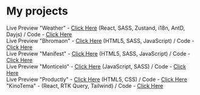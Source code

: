 # My projects
Live Preview "Weather" - [Click Here](https://ukrshadow.github.io/my-projects/pet-projects/OpenWeather/dist/) (React, SASS, Zustand, i18n, AntD, Dayjs) / Code - [Click Here](https://github.com/ukrshadow/my-projects/tree/main/pet-projects/OpenWeather)
<br />
Live Preview "Bhromaon" - [Click Here](https://ukrshadow.github.io/my-projects/beetroot-projects/Bhromaon) (HTML5, SASS, JavaScript) / Code - [Click Here](https://github.com/ukrshadow/my-projects/tree/main/beetroot-projects/Bhromaon)
<br />
Live Preview "Manifest" - [Click Here](https://ukrshadow.github.io/my-projects/beetroot-projects/Manifest) (HTML5, SASS, JavaScript) / Code - [Click Here](https://github.com/ukrshadow/my-projects/tree/main/beetroot-projects/Manifest)
<br />
Live Preview "Monticelo" - [Click Here](https://ukrshadow.github.io/my-projects/beetroot-projects/Monticelo)  (JavaScript, SASS) / Code - [Click Here](https://github.com/ukrshadow/my-projects/tree/main/beetroot-projects/Monticelo)
<br />
Live Preview "Productly" - [Click Here](https://ukrshadow.github.io/my-projects/beetroot-projects/Productly)  (HTML5, CSS) / Code - [Click Here](https://github.com/ukrshadow/my-projects/tree/main/beetroot-projects/Productly)
<br /> 
"KinoTema" - (React, RTK Query, Tailwind) / Code - [Click Here](https://github.com/ukrshadow/my-projects/tree/main/beetroot-projects/KinoTema)